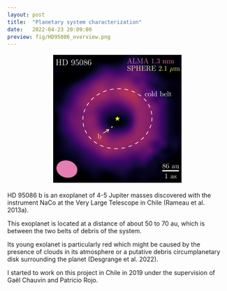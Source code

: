 ```yaml
---
layout: post
title:  "Planetary system characterization"
date:   2022-04-23 20:09:00
preview: fig/HD95086_overview.png
---
```

<p align="center">
<img src="/fig/HD95086_overview.png" width="300" height="300">
</p>

HD 95086 b is an exoplanet of 4-5 Jupiter masses discovered with the instrument NaCo at the Very Large Telescope in Chile (Rameau et al. 2013a).

This exoplanet is located at a distance of about 50 to 70 au, which is between the two belts of debris of the system.

Its young exolanet is particularly red which might be caused by the presence of clouds in its atmosphere or a putative debris circumplanetary disk surrounding the planet (Desgrange et al. 2022).

I started to work on this project in Chile in 2019 under the supervision of Gaël Chauvin and Patricio Rojo.

